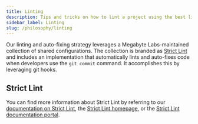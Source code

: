 ```yaml
---
title: Linting
description: Tips and tricks on how to lint a project using the best linters available for TypeScript, Go, Bash, and many more languages.
sidebar_label: Linting
slug: /philosophy/linting
---
```


Our linting and auto-fixing strategy leverages a Megabyte Labs-maintained collection of shared configurations. The collection is branded as [Strict Lint](https://strictlint.com) and includes an implementation that automatically lints and auto-fixes code when developers use the `git commit` command. It accomplishes this by leveraging git hooks.

## Strict Lint

You can find more information about Strict Lint by referring to our [documentation on Strict Lint](/docs/featured/strict-lint), the [Strict Lint homepage](https://strictlint.com), or the [Strict Lint documentation portal](https://strictlint.com/docs).